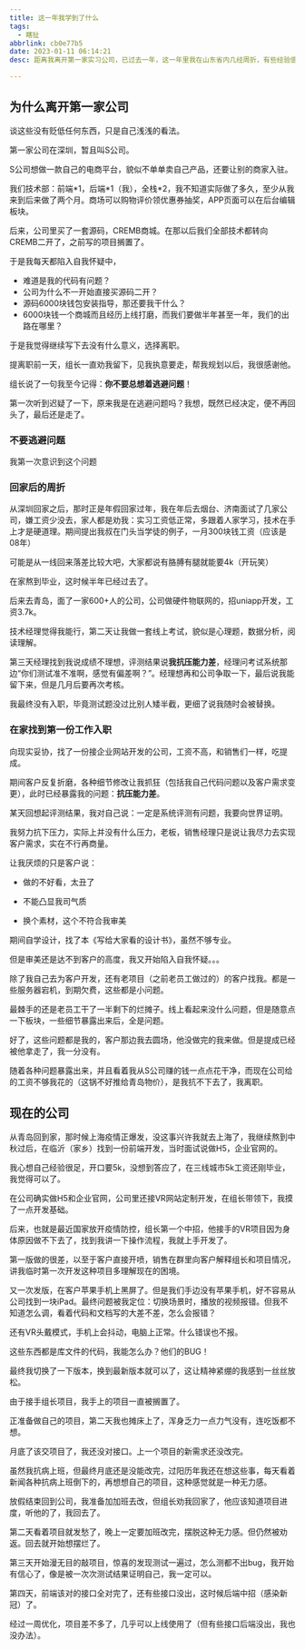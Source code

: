 ```yaml
---
title: 这一年我学到了什么
tags:
  - 瞎扯
abbrlink: cb0e77b5
date: 2023-01-11 06:14:21
desc: 距离我离开第一家实习公司，已过去一年，这一年里我在山东省内几经周折，有些经验值得记录。

---
```





## 为什么离开第一家公司

谈这些没有贬低任何东西，只是自己浅浅的看法。

第一家公司在深圳，暂且叫S公司。

S公司想做一款自己的电商平台，貌似不单单卖自己产品，还要让别的商家入驻。

我们技术部：前端\*1，后端\*1（我），全栈\*2，我不知道实际做了多久，至少从我来到后来做了两个月。商场可以购物评价领优惠券抽奖，APP页面可以在后台编辑板块。

后来，公司里买了一套源码，CREMB商城。在那以后我们全部技术都转向CREMB二开了，之前写的项目搁置了。

于是我每天都陷入自我怀疑中，

- 难道是我的代码有问题？
- 公司为什么不一开始直接买源码二开？
- 源码6000块钱包安装指导，那还要我干什么？
- 6000块钱一个商城而且经历上线打磨，而我们要做半年甚至一年，我们的出路在哪里？

于是我觉得继续写下去没有什么意义，选择离职。

提离职前一天，组长一直劝我留下，见我执意要走，帮我规划以后，我很感谢他。

组长说了一句我至今记得：**你不要总想着逃避问题**！

第一次听到迟疑了一下，原来我是在逃避问题吗？我想，既然已经决定，便不再回头了，最后还是走了。



### 不要逃避问题

我第一次意识到这个问题

### 回家后的周折

从深圳回家之后，那时正是年假回家过年，我在年后去烟台、济南面试了几家公司，嫌工资少没去，家人都是劝我：实习工资低正常，多跟着人家学习，技术在手上才是硬道理。期间提出我叔在门头当学徒的例子，一月300块钱工资（应该是08年）

可能是从一线回来落差比较大吧，大家都说有胳膊有腿就能要4k（开玩笑）

在家熬到毕业，这时候半年已经过去了。

后来去青岛，面了一家600+人的公司，公司做硬件物联网的，招uniapp开发，工资3.7k。

技术经理觉得我能行，第二天让我做一套线上考试，貌似是心理题，数据分析，阅读理解。

第三天经理找到我说成绩不理想，评测结果说**我抗压能力差**，经理问考试系统那边“你们测试准不准啊，感觉有偏差啊？”。经理想再和公司争取一下，最后说我能留下来，但是几月后要再次考核。

我最终没有入职，毕竟测试题没过比别人矮半截，更细了说我随时会被替换。

### 在家找到第一份工作入职

向现实妥协，找了一份接企业网站开发的公司，工资不高，和销售们一样，吃提成。

期间客户反复折磨，各种细节修改让我抓狂（包括我自己代码问题以及客户需求变更），此时已经暴露我的问题：**抗压能力差**。

某天回想起评测结果，我对自己说：一定是系统评测有问题，我要向世界证明。

我努力抗下压力，实际上并没有什么压力，老板，销售经理只是说让我尽力去实现客户需求，实在不行再商量。

让我厌烦的只是客户说：

- 做的不好看，太丑了

- 不能凸显我司气质
- 换个素材，这个不符合我审美

期间自学设计，找了本《写给大家看的设计书》，虽然不够专业。

但是审美还是达不到客户的高度，我又开始陷入自我怀疑。。。

除了我自己去为客户开发，还有老项目（之前老员工做过的）的客户找我。都是一些服务器宕机，到期欠费，这些都是小问题。

最棘手的还是老员工干了一半剩下的烂摊子。线上看起来没什么问题，但是随意点一下板块，一些细节暴露出来后，全是问题。

好了，这些问题都是我的，客户那边我去圆场，他没做完的我来做。但是提成已经被他拿走了，我一分没有。

随着各种问题暴露出来，并且看着我从S公司赚的钱一点点花干净，而现在公司给的工资不够我花的（这锅不好推给青岛物价），是我抗不下去了，我离职。



## 现在的公司

从青岛回到家，那时候上海疫情正爆发，没这事兴许我就去上海了，我继续熬到中秋过后，在临沂（家乡）找到一份前端开发，当时面试说做H5，企业官网的。

我心想自己经验很足，开口要5k，没想到答应了，在三线城市5k工资还刚毕业，我觉得可以了。

在公司确实做H5和企业官网，公司里还接VR网站定制开发，在组长带领下，我摸了一点开发基础。

后来，也就是最近国家放开疫情防控，组长第一个中招，他接手的VR项目因为身体原因做不下去了，找到我讲一下操作流程，我就上手开发了。

第一版做的很差，以至于客户直接开喷，销售在群里向客户解释组长和项目情况，讲我临时第一次开发这种项目多理解现在的困境。

又一次发版，在客户苹果手机上黑屏了。但是我们手边没有苹果手机，好不容易从公司找到一块iPad。最终问题被我定位：切换场景时，播放的视频报错。但我不知道怎么调，看着代码和文档写的大差不差，怎么会报错？

还有VR头戴模式，手机上会抖动，电脑上正常。什么错误也不报。

这些东西都是库文件的代码，我能怎么办？他们的BUG！

最终我切换了一下版本，换到最新版本就可以了，这让精神紧绷的我感到一丝丝放松。

由于接手组长项目，我手上的项目一直被搁置了。

正准备做自己的项目，第二天我也摊床上了，浑身乏力一点力气没有，连吃饭都不想。

月底了该交项目了，我还没对接口。上一个项目的新需求还没改完。

虽然我抗病上班，但最终月底还是没能改完，过阳历年我还在想这些事，每天看着新闻各种抗病上班倒下的，再想想自己的项目，这种感觉就是一种无力感。

放假结束回到公司，我准备加加班去改，但组长劝我回家了，他应该知道项目进度，听他的了，我回去了。

第二天看着项目就发愁了，晚上一定要加班改完，摆脱这种无力感。但仍然被劝返。回去就开始想摆烂了。

第三天开始漫无目的敲项目，惊喜的发现测试一遍过，怎么测都不出bug，我开始有信心了，像是被一次次测试结果证明自己，我一定可以。

第四天，前端该对的接口全对完了，还有些接口没出，这时候后端中招（感染新冠）了。

经过一周优化，项目差不多了，几乎可以上线使用了（但有些接口后端没出，我也没办法）。
